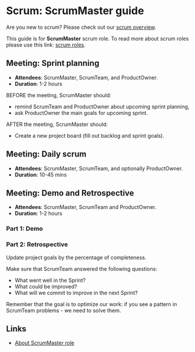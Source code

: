 Scrum: ScrumMaster guide
========================

Are you new to scrum? Please check out our [scrum overview](overview.md). 

This guide is for **ScrumMaster** scrum role. To read more about scrum roles please use this link: [scrum roles](overview.md#scrum-roles).


## Meeting: Sprint planning
 - **Attendees**: ScrumMaster, ScrumTeam, and ProductOwner.
 - **Duration**: 1-2 hours

BEFORE the meeting, ScrumMaster should:
 - remind ScrumTeam and ProductOwner about upcoming sprint planning,
 - ask ProductOwner the main goals for upcoming sprint.

AFTER the meeting, ScrumMaster should:
 - Create a new project board (fill out backlog and sprint goals).


## Meeting: Daily scrum
 - **Attendees**: ScrumMaster, ScrumTeam, and optionally ProductOwner.
 - **Duration**: 10-45 mins


## Meeting: Demo and Retrospective
 - **Attendees**: ScrumMaster, ScrumTeam and ProductOwner.
 - **Duration**: 1-2 hours

### Part 1: Demo
### Part 2: Retrospective

Update project goals by the percentage of completeness.

Make sure that ScrumTeam answered the following questions:

 - What went well in the Sprint?
 - What could be improved?
 - What will we commit to improve in the next Sprint?

Remember that the goal is to optimize our work: if you see a pattern in ScrumTeam problems - we need to solve them.


## Links
 - [About ScrumMaster role](https://www.mountaingoatsoftware.com/agile/scrum/roles/scrummaster)
